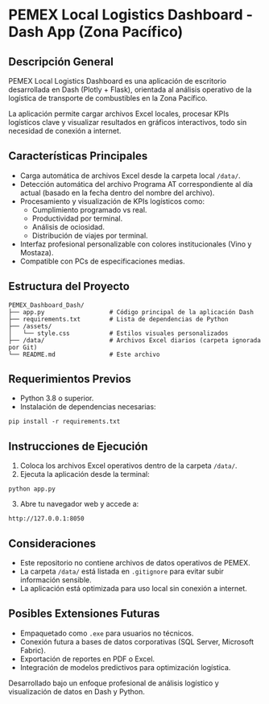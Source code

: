 # PEMEX Local Logistics Dashboard - Dash App (Zona Pacífico)

## Descripción General

PEMEX Local Logistics Dashboard es una aplicación de escritorio desarrollada en Dash (Plotly + Flask), orientada al análisis operativo de la logística de transporte de combustibles en la Zona Pacífico.

La aplicación permite cargar archivos Excel locales, procesar KPIs logísticos clave y visualizar resultados en gráficos interactivos, todo sin necesidad de conexión a internet.

## Características Principales

- Carga automática de archivos Excel desde la carpeta local `/data/`.
- Detección automática del archivo Programa AT correspondiente al día actual (basado en la fecha dentro del nombre del archivo).
- Procesamiento y visualización de KPIs logísticos como:
  - Cumplimiento programado vs real.
  - Productividad por terminal.
  - Análisis de ociosidad.
  - Distribución de viajes por terminal.
- Interfaz profesional personalizable con colores institucionales (Vino y Mostaza).
- Compatible con PCs de especificaciones medias.

## Estructura del Proyecto

```
PEMEX_Dashboard_Dash/
├── app.py                  # Código principal de la aplicación Dash
├── requirements.txt        # Lista de dependencias de Python
├── /assets/
│   └── style.css           # Estilos visuales personalizados
├── /data/                  # Archivos Excel diarios (carpeta ignorada por Git)
└── README.md               # Este archivo
```

## Requerimientos Previos

- Python 3.8 o superior.
- Instalación de dependencias necesarias:

```
pip install -r requirements.txt
```

## Instrucciones de Ejecución

1. Coloca los archivos Excel operativos dentro de la carpeta `/data/`.
2. Ejecuta la aplicación desde la terminal:

```
python app.py
```

3. Abre tu navegador web y accede a:

```
http://127.0.0.1:8050
```

## Consideraciones

- Este repositorio no contiene archivos de datos operativos de PEMEX.
- La carpeta `/data/` está listada en `.gitignore` para evitar subir información sensible.
- La aplicación está optimizada para uso local sin conexión a internet.

## Posibles Extensiones Futuras

- Empaquetado como `.exe` para usuarios no técnicos.
- Conexión futura a bases de datos corporativas (SQL Server, Microsoft Fabric).
- Exportación de reportes en PDF o Excel.
- Integración de modelos predictivos para optimización logística.

Desarrollado bajo un enfoque profesional de análisis logístico y visualización de datos en Dash y Python.
